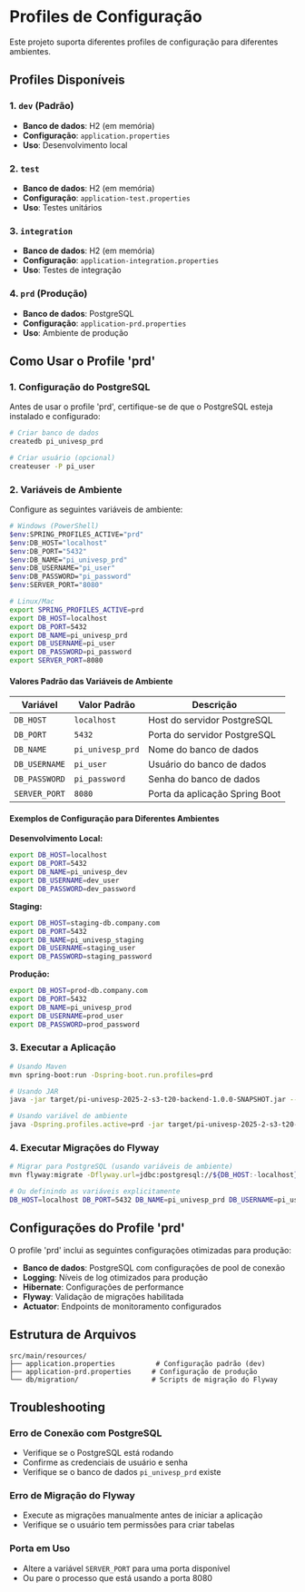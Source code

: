 # Profiles de Configuração

Este projeto suporta diferentes profiles de configuração para diferentes ambientes.

## Profiles Disponíveis

### 1. `dev` (Padrão)
- **Banco de dados**: H2 (em memória)
- **Configuração**: `application.properties`
- **Uso**: Desenvolvimento local

### 2. `test`
- **Banco de dados**: H2 (em memória)
- **Configuração**: `application-test.properties`
- **Uso**: Testes unitários

### 3. `integration`
- **Banco de dados**: H2 (em memória)
- **Configuração**: `application-integration.properties`
- **Uso**: Testes de integração

### 4. `prd` (Produção)
- **Banco de dados**: PostgreSQL
- **Configuração**: `application-prd.properties`
- **Uso**: Ambiente de produção

## Como Usar o Profile 'prd'

### 1. Configuração do PostgreSQL

Antes de usar o profile 'prd', certifique-se de que o PostgreSQL esteja instalado e configurado:

```bash
# Criar banco de dados
createdb pi_univesp_prd

# Criar usuário (opcional)
createuser -P pi_user
```

### 2. Variáveis de Ambiente

Configure as seguintes variáveis de ambiente:

```bash
# Windows (PowerShell)
$env:SPRING_PROFILES_ACTIVE="prd"
$env:DB_HOST="localhost"
$env:DB_PORT="5432"
$env:DB_NAME="pi_univesp_prd"
$env:DB_USERNAME="pi_user"
$env:DB_PASSWORD="pi_password"
$env:SERVER_PORT="8080"

# Linux/Mac
export SPRING_PROFILES_ACTIVE=prd
export DB_HOST=localhost
export DB_PORT=5432
export DB_NAME=pi_univesp_prd
export DB_USERNAME=pi_user
export DB_PASSWORD=pi_password
export SERVER_PORT=8080
```

#### Valores Padrão das Variáveis de Ambiente

| Variável | Valor Padrão | Descrição |
|----------|--------------|-----------|
| `DB_HOST` | `localhost` | Host do servidor PostgreSQL |
| `DB_PORT` | `5432` | Porta do servidor PostgreSQL |
| `DB_NAME` | `pi_univesp_prd` | Nome do banco de dados |
| `DB_USERNAME` | `pi_user` | Usuário do banco de dados |
| `DB_PASSWORD` | `pi_password` | Senha do banco de dados |
| `SERVER_PORT` | `8080` | Porta da aplicação Spring Boot |

#### Exemplos de Configuração para Diferentes Ambientes

**Desenvolvimento Local:**
```bash
export DB_HOST=localhost
export DB_PORT=5432
export DB_NAME=pi_univesp_dev
export DB_USERNAME=dev_user
export DB_PASSWORD=dev_password
```

**Staging:**
```bash
export DB_HOST=staging-db.company.com
export DB_PORT=5432
export DB_NAME=pi_univesp_staging
export DB_USERNAME=staging_user
export DB_PASSWORD=staging_password
```

**Produção:**
```bash
export DB_HOST=prod-db.company.com
export DB_PORT=5432
export DB_NAME=pi_univesp_prod
export DB_USERNAME=prod_user
export DB_PASSWORD=prod_password
```

### 3. Executar a Aplicação

```bash
# Usando Maven
mvn spring-boot:run -Dspring-boot.run.profiles=prd

# Usando JAR
java -jar target/pi-univesp-2025-2-s3-t20-backend-1.0.0-SNAPSHOT.jar --spring.profiles.active=prd

# Usando variável de ambiente
java -Dspring.profiles.active=prd -jar target/pi-univesp-2025-2-s3-t20-backend-1.0.0-SNAPSHOT.jar
```

### 4. Executar Migrações do Flyway

```bash
# Migrar para PostgreSQL (usando variáveis de ambiente)
mvn flyway:migrate -Dflyway.url=jdbc:postgresql://${DB_HOST:-localhost}:${DB_PORT:-5432}/${DB_NAME:-pi_univesp_prd} -Dflyway.user=${DB_USERNAME:-pi_user} -Dflyway.password=${DB_PASSWORD:-pi_password}

# Ou definindo as variáveis explicitamente
DB_HOST=localhost DB_PORT=5432 DB_NAME=pi_univesp_prd DB_USERNAME=pi_user DB_PASSWORD=pi_password mvn flyway:migrate -Dflyway.url=jdbc:postgresql://${DB_HOST}:${DB_PORT}/${DB_NAME} -Dflyway.user=${DB_USERNAME} -Dflyway.password=${DB_PASSWORD}
```

## Configurações do Profile 'prd'

O profile 'prd' inclui as seguintes configurações otimizadas para produção:

- **Banco de dados**: PostgreSQL com configurações de pool de conexão
- **Logging**: Níveis de log otimizados para produção
- **Hibernate**: Configurações de performance
- **Flyway**: Validação de migrações habilitada
- **Actuator**: Endpoints de monitoramento configurados

## Estrutura de Arquivos

```
src/main/resources/
├── application.properties          # Configuração padrão (dev)
├── application-prd.properties     # Configuração de produção
└── db/migration/                  # Scripts de migração do Flyway
```

## Troubleshooting

### Erro de Conexão com PostgreSQL
- Verifique se o PostgreSQL está rodando
- Confirme as credenciais de usuário e senha
- Verifique se o banco de dados `pi_univesp_prd` existe

### Erro de Migração do Flyway
- Execute as migrações manualmente antes de iniciar a aplicação
- Verifique se o usuário tem permissões para criar tabelas

### Porta em Uso
- Altere a variável `SERVER_PORT` para uma porta disponível
- Ou pare o processo que está usando a porta 8080

